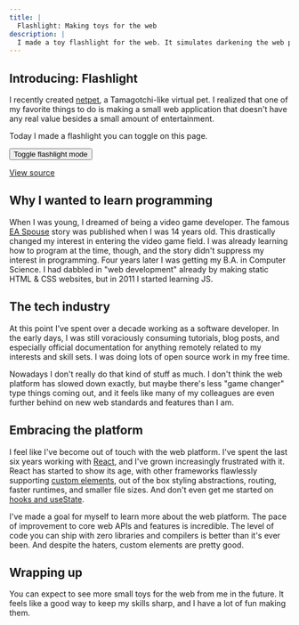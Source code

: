 ```yaml
---
title: |
  Flashlight: Making toys for the web
description: |
  I made a toy flashlight for the web. It simulates darkening the web page and following the cursor. It looks somewhat convincingly like a flashlight. Enjoy!
---
```


<script
  type="module"
  src="/static/elements/wavebeem-toy-flashlight.js?t={{ dateNow }}"
></script>

## Introducing: Flashlight

I recently created [netpet](https://netpet.wavebeem.com/), a Tamagotchi-like virtual pet. I realized that one of my favorite things to do is making a small web application that doesn't have any real value besides a small amount of entertainment.

Today I made a flashlight you can toggle on this page.

<wavebeem-toy-flashlight>
  <button class="candy-button">Toggle flashlight mode</button>
</wavebeem-toy-flashlight>

[View source](/static/elements/wavebeem-toy-flashlight.js)

## Why I wanted to learn programming

When I was young, I dreamed of being a video game developer. The famous [EA Spouse](https://ea-spouse.livejournal.com/274.html) story was published when I was 14 years old. This drastically changed my interest in entering the video game field. I was already learning how to program at the time, though, and the story didn't suppress my interest in programming. Four years later I was getting my B.A. in Computer Science. I had dabbled in "web development" already by making static HTML & CSS websites, but in 2011 I started learning JS.

## The tech industry

At this point I've spent over a decade working as a software developer. In the early days, I was still voraciously consuming tutorials, blog posts, and especially official documentation for anything remotely related to my interests and skill sets. I was doing lots of open source work in my free time.

Nowadays I don't really do that kind of stuff as much. I don't think the web platform has slowed down exactly, but maybe there's less "game changer" type things coming out, and it feels like many of my colleagues are even further behind on new web standards and features than I am.

## Embracing the platform

I feel like I've become out of touch with the web platform. I've spent the last six years working with [React](https://react.dev/), and I've grown increasingly frustrated with it. React has started to show its age, with other frameworks flawlessly supporting [custom elements](https://custom-elements-everywhere.com/), out of the box styling abstractions, routing, faster runtimes, and smaller file sizes. And don't even get me started on [hooks and useState](blog/2022/01/25/why-i-don-t-like-usestate/).

I've made a goal for myself to learn more about the web platform. The pace of improvement to core web APIs and features is incredible. The level of code you can ship with zero libraries and compilers is better than it's ever been. And despite the haters, custom elements are pretty good.

## Wrapping up

You can expect to see more small toys for the web from me in the future. It feels like a good way to keep my skills sharp, and I have a lot of fun making them.
